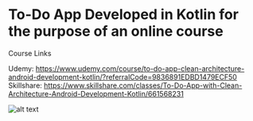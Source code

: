# To-Do App Developed in Kotlin for the purpose of an online course

Course Links 

Udemy: https://www.udemy.com/course/to-do-app-clean-architecture-android-development-kotlin/?referralCode=9836891EDBD1479ECF50
Skillshare: https://www.skillshare.com/classes/To-Do-App-with-Clean-Architecture-Android-Development-Kotlin/661568231

![alt text](https://i.postimg.cc/SsqJrbjX/thumb.png)
